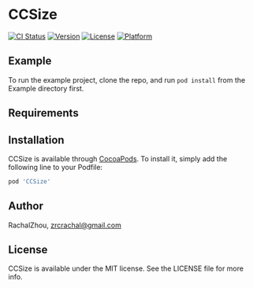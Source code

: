 # CCSize

[![CI Status](https://img.shields.io/travis/RachalZhou/CCSize.svg?style=flat)](https://travis-ci.org/RachalZhou/CCSize)
[![Version](https://img.shields.io/cocoapods/v/CCSize.svg?style=flat)](https://cocoapods.org/pods/CCSize)
[![License](https://img.shields.io/cocoapods/l/CCSize.svg?style=flat)](https://cocoapods.org/pods/CCSize)
[![Platform](https://img.shields.io/cocoapods/p/CCSize.svg?style=flat)](https://cocoapods.org/pods/CCSize)

## Example

To run the example project, clone the repo, and run `pod install` from the Example directory first.

## Requirements

## Installation

CCSize is available through [CocoaPods](https://cocoapods.org). To install
it, simply add the following line to your Podfile:

```ruby
pod 'CCSize'
```

## Author

RachalZhou, zrcrachal@gmail.com

## License

CCSize is available under the MIT license. See the LICENSE file for more info.
